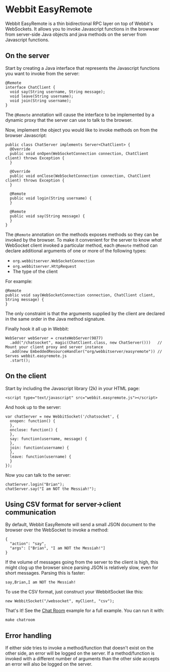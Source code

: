 # Webbit EasyRemote

Webbit EasyRemote is a thin bidirectional RPC layer on top of Webbit's WebSockets.
It allows you to invoke Javascript functions in the browwser from server-side Java objects
and java methods on the server from Javascript functions.

## On the server

Start by creating a Java interface that represents the Javascript functions you want to invoke from the server:

    @Remote
    interface ChatClient {
      void say(String username, String message);
      void leave(String username);
      void join(String username);
    }

The `@Remote` annotation will cause the interface to be implemented by a dynamic proxy that the server can use to talk to the browser.

Now, implement the object you would like to invoke methods on from the browser Javascript:

    public class ChatServer implements Server<ChatClient> {
      @Override
      public void onOpen(WebSocketConnection connection, ChatClient client) throws Exception {
      }

      @Override
      public void onClose(WebSocketConnection connection, ChatClient client) throws Exception {
      }

      @Remote
      public void login(String username) {
      }

      @Remote
      public void say(String message) {
      }
    }

The `@Remote` annotation on the methods exposes methods so they can be invoked by the browser.
To make it convenient for the server to know *what* WebSocket client invoked a particular method,
each `@Remote` method can declare additional arguments of one or more of the following types:

* `org.webbitserver.WebSocketConnection`
* `org.webbitserver.HttpRequest`
* The type of the client

For example:

    @Remote
    public void say(WebSocketConnection connection, ChatClient client, String message) {
    }

The only constraint is that the arguments supplied by the client are declared in the same order in the Java method signature.

Finally hook it all up in Webbit:

    WebServer webServer = createWebServer(9877)
      .add("/chatsocket", magic(ChatClient.class, new ChatServer()))   // Mount your client proxy and server instance
      .add(new EmbeddedResourceHandler("org/webbitserver/easyremote")) // Serves webbit.easyremote.js
      .start();

## On the client

Start by including the Javascript library (2k) in your HTML page:

    <script type="text/javascript" src="webbit.easyremote.js"></script>

And hook up to the server:

    var chatServer = new WebbitSocket('/chatsocket', {
      onopen: function() {
      },
      onclose: function() {
      },
      say: function(username, message) {
      },
      join: function(username) {
      },
      leave: function(username) {
      }
    });

Now you can talk to the server:

    chatServer.login("Brian");
    chatServer.say("I am NOT the Messiah!");

## Using CSV format for server->client communication

By default, Webbit EasyRemote will send a small JSON document to the browser over the WebSocket to invoke a method:

    {
      "action": "say",
      "args": ["Brian", "I am NOT the Messiah!"]
    }

If the volume of messages going from the server to the client is high, this might clog up the browser since parsing JSON is relatively
slow, even for short messages. Parsing this is faster:

    say,Brian,I am NOT the Messiah!

To use the CSV format, just construct your WebbitSocket like this:

    new WebbitSocket("/websocket", myClient, "csv");

That's it! See the [Chat Room](webbit-easyremote/tree/master/src/test/java/samples/easychatroom) example for a full example. You can run it with:

    make chatroom

## Error handling

If either side tries to invoke a method/function that doesn't exist on the other side, an error will be logged on the server.
If a method/function is invoked with a different number of arguments than the other side accepts an error will also be logged on the server.